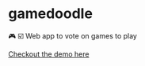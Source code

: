 # gamedoodle
:video_game: :ballot_box_with_check: Web app to vote on games to play

[Checkout the demo here](https://gamedoodle.cbuelter.de/events/0da51e8b-b099-43fe-85a2-05a6091a96b3)
